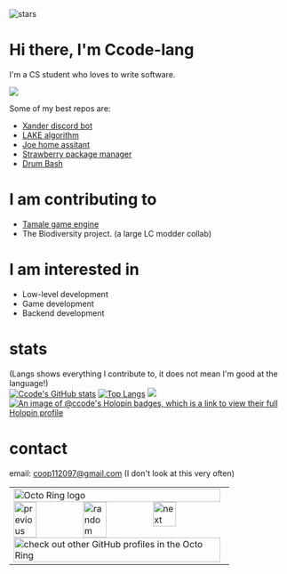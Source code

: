 <img src="https://img.shields.io/github/stars/Ccode-lang?label=Stars" alt="stars">

# Hi there, I'm Ccode-lang
I'm a CS student who loves to write software.  

![](https://discord.c99.nl/widget/theme-2/837119081790046228.png)  

Some of my best repos are:  
* [Xander discord bot](https://github.com/Ccode-lang/xander)
* [LAKE algorithm](https://github.com/Ccode-lang/LAKE)
* [Joe home assitant](https://github.com/Ccode-lang/joe)
* [Strawberry package manager](https://github.com/Ccode-lang/strawberry)
* [Drum Bash](https://github.com/Ccode-lang/drumbash)

# I am contributing to
* [Tamale game engine](https://github.com/Ccode-lang/Tamale)
* The Biodiversity project. (a large LC modder collab)

# I am interested in
* Low-level development
* Game development
* Backend development


# stats 
(Langs shows everything I contribute to, it does not mean I'm good at the language!)  
[![Ccode's GitHub stats](https://github-readme-stats.vercel.app/api?username=Ccode-lang)](https://github.com/anuraghazra/github-readme-stats)
[![Top Langs](https://github-readme-stats.vercel.app/api/top-langs/?username=Ccode-lang)](https://github.com/anuraghazra/github-readme-stats)
<img src="https://github-profile-trophy.vercel.app/?username=Ccode-lang&theme=juicyfresh&no-bg=true" />
[![An image of @ccode's Holopin badges, which is a link to view their full Holopin profile](https://holopin.me/ccode)](https://holopin.io/@ccode)



# contact
email: coop112097@gmail.com (I don't look at this very often)  


<table><tbody><tr><td><a href="https://octo-ring.com/"><img src="https://octo-ring.com/static/img/widget/top.png" width="99%" alt="Octo Ring logo" align="top"></a><br><a href="https://octo-ring.com/p/Ccode-lang/prev"><img src="https://octo-ring.com/static/img/widget/prev.png" width="33%" alt="previous" align="top" title="previous profile"></a><a href="https://octo-ring.com/p/Ccode-lang/random"><img src="https://octo-ring.com/static/img/widget/random.png" width="33%" alt="random" align="top" title="random profile"></a><a href="https://octo-ring.com/p/Ccode-lang/next"><img src="https://octo-ring.com/static/img/widget/next.png" width="33%" alt="next" align="top" title="next profile"></a><br><a href="https://octo-ring.com/"><img src="https://octo-ring.com/static/img/widget/bottom.png" width="99%" alt="check out other GitHub profiles in the Octo Ring" align="top"></a></td></tr></tbody></table>
